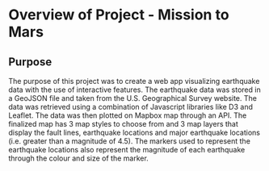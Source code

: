# Overview of Project - Mission to Mars

## Purpose 

The purpose of this project was to create a web app visualizing earthquake data with the use of interactive features. The earthquake data was stored in a GeoJSON file and taken from the U.S. Geographical Survey website. The data was retrieved using a combination of Javascript libraries like D3 and Leaflet. The data was then plotted on Mapbox map through an API. The finalized map has 3 map styles to choose from and 3 map layers that display the fault lines, earthquake locations and major earthquake locations (i.e. greater than a magnitude of 4.5). The markers used to represent the earthquake locations also represent the magnitude of each earthquake through the colour and size of the marker. 